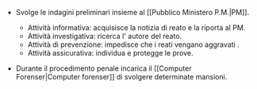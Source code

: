 
- Svolge le indagini preliminari insieme al [[Pubblico Ministero P.M.|PM]].
	- Attività informativa: acquisisce la notizia di reato e la riporta al PM.
	- Attività investigativa: ricerca l' autore del reato. 
	- Attività di prevenzione: impedisce che i reati vengano aggravati .
	- Attività assicurativa: individua e protegge le prove.

- Durante il procedimento penale incarica il [[Computer Forenser|Computer forenser]] di svolgere determinate mansioni.